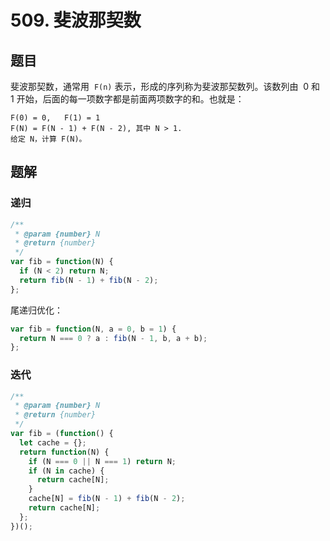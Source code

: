 # 509. 斐波那契数

## 题目

斐波那契数，通常用  `F(n)` 表示，形成的序列称为斐波那契数列。该数列由  0 和 1 开始，后面的每一项数字都是前面两项数字的和。也就是：

```auto
F(0) = 0,   F(1) = 1
F(N) = F(N - 1) + F(N - 2), 其中 N > 1.
给定 N，计算 F(N)。
```

## 题解

### 递归

```js
/**
 * @param {number} N
 * @return {number}
 */
var fib = function(N) {
  if (N < 2) return N;
  return fib(N - 1) + fib(N - 2);
};
```

尾递归优化：

```js
var fib = function(N, a = 0, b = 1) {
  return N === 0 ? a : fib(N - 1, b, a + b);
};
```

### 迭代

```js
/**
 * @param {number} N
 * @return {number}
 */
var fib = (function() {
  let cache = {};
  return function(N) {
    if (N === 0 || N === 1) return N;
    if (N in cache) {
      return cache[N];
    }
    cache[N] = fib(N - 1) + fib(N - 2);
    return cache[N];
  };
})();
```
